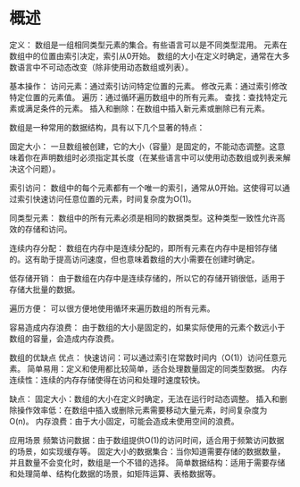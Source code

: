 # 概述

定义：
数组是一组相同类型元素的集合。有些语言可以是不同类型混用。
元素在数组中的位置由索引决定，索引从0开始。
数组的大小在定义时确定，通常在大多数语言中不可动态改变（除非使用动态数组或列表）。

基本操作：
访问元素：通过索引访问特定位置的元素。
修改元素：通过索引修改特定位置的元素值。
遍历：通过循环遍历数组中的所有元素。
查找：查找特定元素或满足条件的元素。
插入和删除：在数组中插入新元素或删除已有元素。

数组是一种常用的数据结构，具有以下几个显著的特点：

固定大小：
一旦数组被创建，它的大小（容量）是固定的，不能动态调整。这意味着你在声明数组时必须指定其长度（在某些语言中可以使用动态数组或列表来解决这个问题）。

索引访问：
数组中的每个元素都有一个唯一的索引，通常从0开始。这使得可以通过索引快速访问任意位置的元素，时间复杂度为O(1)。

同类型元素：
数组中的所有元素必须是相同的数据类型。这种类型一致性允许高效的存储和访问。

连续内存分配：
数组在内存中是连续分配的，即所有元素在内存中是相邻存储的。这有助于提高访问速度，但也意味着数组的大小需要在创建时确定。

低存储开销：
由于数组在内存中是连续存储的，所以它的存储开销很低，适用于存储大批量的数据。

遍历方便：
可以很方便地使用循环来遍历数组的所有元素。

容易造成内存浪费：
由于数组的大小是固定的，如果实际使用的元素个数远小于数组的容量，会造成内存浪费。

数组的优缺点
优点：
快速访问：可以通过索引在常数时间内（O(1)）访问任意元素。
简单易用：定义和使用都比较简单，适合处理数量固定的同类型数据。
内存连续性：连续的内存存储使得在访问和处理时速度较快。

缺点：
固定大小：数组的大小在定义时确定，无法在运行时动态调整。
插入和删除操作效率低：在数组中插入或删除元素需要移动大量元素，时间复杂度为O(n)。
内存浪费：由于大小固定，可能会造成未使用空间的浪费。

应用场景
频繁访问数据：由于数组提供O(1)的访问时间，适合用于频繁访问数据的场景，如实现缓存等。
固定大小的数据集合：当你知道需要存储的数据数量，并且数量不会变化时，数组是一个不错的选择。
简单数据结构：适用于需要存储和处理简单、结构化数据的场景，如矩阵运算、表格数据等。